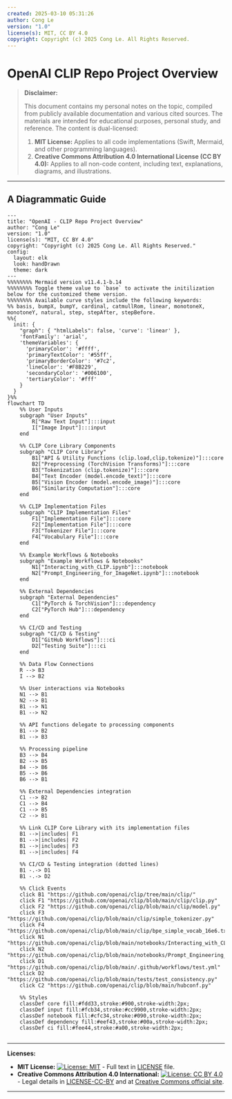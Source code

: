 ```yaml
---
created: 2025-03-10 05:31:26
author: Cong Le
version: "1.0"
license(s): MIT, CC BY 4.0
copyright: Copyright (c) 2025 Cong Le. All Rights Reserved.
---
```




# OpenAI CLIP Repo Project Overview
> **Disclaimer:**
>
> This document contains my personal notes on the topic,
> compiled from publicly available documentation and various cited sources.
> The materials are intended for educational purposes, personal study, and reference.
> The content is dual-licensed:
> 1. **MIT License:** Applies to all code implementations (Swift, Mermaid, and other programming languages).
> 2. **Creative Commons Attribution 4.0 International License (CC BY 4.0):** Applies to all non-code content, including text, explanations, diagrams, and illustrations.
---


## A Diagrammatic Guide 


```mermaid
---
title: "OpenAI - CLIP Repo Project Overview"
author: "Cong Le"
version: "1.0"
license(s): "MIT, CC BY 4.0"
copyright: "Copyright (c) 2025 Cong Le. All Rights Reserved."
config:
  layout: elk
  look: handDrawn
  theme: dark
---
%%%%%%%% Mermaid version v11.4.1-b.14
%%%%%%%% Toggle theme value to `base` to activate the initilization below for the customized theme version.
%%%%%%%% Available curve styles include the following keywords:
%% basis, bumpX, bumpY, cardinal, catmullRom, linear, monotoneX, monotoneY, natural, step, stepAfter, stepBefore.
%%{
  init: {
    "graph": { "htmlLabels": false, 'curve': 'linear' },
    'fontFamily': 'arial',
    'themeVariables': {
      'primaryColor': '#ffff',
      'primaryTextColor': '#55ff',
      'primaryBorderColor': '#7c2',
      'lineColor': '#F8B229',
      'secondaryColor': '#006100',
      'tertiaryColor': '#fff'
    }
  }
}%%
flowchart TD
    %% User Inputs
    subgraph "User Inputs"
        R["Raw Text Input"]:::input
        I["Image Input"]:::input
    end

    %% CLIP Core Library Components
    subgraph "CLIP Core Library"
        B1["API & Utility Functions (clip.load,clip.tokenize)"]:::core
        B2["Preprocessing (TorchVision Transforms)"]:::core
        B3["Tokenization (clip.tokenize)"]:::core
        B4["Text Encoder (model.encode_text)"]:::core
        B5["Vision Encoder (model.encode_image)"]:::core
        B6["Similarity Computation"]:::core
    end

    %% CLIP Implementation Files
    subgraph "CLIP Implementation Files"
        F1["Implementation File"]:::core
        F2["Implementation File"]:::core
        F3["Tokenizer File"]:::core
        F4["Vocabulary File"]:::core
    end

    %% Example Workflows & Notebooks
    subgraph "Example Workflows & Notebooks"
        N1["Interacting_with_CLIP.ipynb"]:::notebook
        N2["Prompt_Engineering_for_ImageNet.ipynb"]:::notebook
    end

    %% External Dependencies
    subgraph "External Dependencies"
        C1["PyTorch & TorchVision"]:::dependency
        C2["PyTorch Hub"]:::dependency
    end

    %% CI/CD and Testing
    subgraph "CI/CD & Testing"
        D1["GitHub Workflows"]:::ci
        D2["Testing Suite"]:::ci
    end

    %% Data Flow Connections
    R --> B3
    I --> B2

    %% User interactions via Notebooks
    N1 --> B1
    N2 --> B1
    B1 --> N1
    B1 --> N2

    %% API functions delegate to processing components
    B1 --> B2
    B1 --> B3

    %% Processing pipeline
    B3 --> B4
    B2 --> B5
    B4 --> B6
    B5 --> B6
    B6 --> B1

    %% External Dependencies integration
    C1 --> B2
    C1 --> B4
    C1 --> B5
    C2 --> B1

    %% Link CLIP Core Library with its implementation files
    B1 -->|includes| F1
    B1 -->|includes| F2
    B1 -->|includes| F3
    B1 -->|includes| F4

    %% CI/CD & Testing integration (dotted lines)
    B1 -.-> D1
    B1 -.-> D2

    %% Click Events
    click B1 "https://github.com/openai/clip/tree/main/clip/"
    click F1 "https://github.com/openai/clip/blob/main/clip/clip.py"
    click F2 "https://github.com/openai/clip/blob/main/clip/model.py"
    click F3 "https://github.com/openai/clip/blob/main/clip/simple_tokenizer.py"
    click F4 "https://github.com/openai/clip/blob/main/clip/bpe_simple_vocab_16e6.txt.gz"
    click N1 "https://github.com/openai/clip/blob/main/notebooks/Interacting_with_CLIP.ipynb"
    click N2 "https://github.com/openai/clip/blob/main/notebooks/Prompt_Engineering_for_ImageNet.ipynb"
    click D1 "https://github.com/openai/clip/blob/main/.github/workflows/test.yml"
    click D2 "https://github.com/openai/clip/blob/main/tests/test_consistency.py"
    click C2 "https://github.com/openai/clip/blob/main/hubconf.py"

    %% Styles
    classDef core fill:#fdd33,stroke:#900,stroke-width:2px;
    classDef input fill:#fcb34,stroke:#cc9900,stroke-width:2px;
    classDef notebook fill:#cfc34,stroke:#090,stroke-width:2px;
    classDef dependency fill:#eef43,stroke:#00a,stroke-width:2px;
    classDef ci fill:#fee44,stroke:#a00,stroke-width:2px;
    
```





---
**Licenses:**

- **MIT License:**  [![License: MIT](https://img.shields.io/badge/License-MIT-yellow.svg)](LICENSE) - Full text in [LICENSE](LICENSE) file.
- **Creative Commons Attribution 4.0 International:** [![License: CC BY 4.0](https://licensebuttons.net/l/by/4.0/88x31.png)](LICENSE-CC-BY) - Legal details in [LICENSE-CC-BY](LICENSE-CC-BY) and at [Creative Commons official site](http://creativecommons.org/licenses/by/4.0/).

---